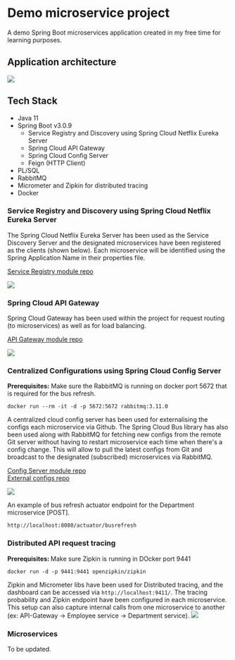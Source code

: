 # Demo microservice project

A demo Spring Boot microservices application created in my free time for learning purposes.


## Application architecture

![](https://i.imgur.com/m2ZvRya.png)

## Tech Stack
- Java 11
- Spring Boot v3.0.9
  - Service Registry and Discovery using Spring Cloud Netflix Eureka Server
  - Spring Cloud API Gateway
  - Spring Cloud Config Server
  - Feign (HTTP Client)
- PL/SQL
- RabbitMQ
- Micrometer and Zipkin for distributed tracing
- Docker


### Service Registry and Discovery using Spring Cloud Netflix Eureka Server
The Spring Cloud Netflix Eureka Server has been used as the Service Discovery Server and the designated microservices have been registered as the clients (shown below). 
Each microservice will be identified using the Spring Application Name in their properties file.

[Service Registry module repo](https://github.com/Yrol/demo-microservices-2/tree/master/service-registry)

![](https://i.imgur.com/B9kJmm6.png)



### Spring Cloud API Gateway
Spring Cloud Gateway has been used within the project for request routing (to microservices) as well as for load balancing.

[API Gateway module repo](https://github.com/Yrol/demo-microservices-2/tree/master/api-gateway)

![](https://i.imgur.com/xIItoXb.png)


### Centralized Configurations using Spring Cloud Config Server

<strong>Prerequisites:</strong> Make sure the RabbitMQ is running on docker port 5672
that is required for the bus refresh.

```aidl
docker run --rm -it -d -p 5672:5672 rabbitmq:3.11.0
```

A centralized cloud config server has been used for externalising the configs each microservice via Github.
The Spring Cloud Bus library has also been used along with RabbitMQ for fetching new configs from the remote Git server 
without having to restart microservice each time when there's a config change. This will allow to pull the latest configs from Git and broadcast to 
the designated (subscribed) microservices via RabbitMQ.

[Config Server module repo](https://github.com/Yrol/demo-microservices-2/tree/master/config-server)<br/>
[External configs repo](https://github.com/Yrol/demo-microservices-2-configs)


![](https://i.imgur.com/nJFhcpf.png)

An example of bus refresh actuator endpoint for the Department microservice [POST].
```aidl
http://localhost:8080/actuator/busrefresh
```



### Distributed API request tracing

<Strong>Prerequisites: </strong>Make sure Zipkin is running in DOcker port 9441

```aidl
docker run -d -p 9441:9441 openzipkin/zipkin
```

Zipkin and Micrometer libs have been used for Distributed tracing, and the dashboard can be accessed via `http://localhost:9411/`. 
The tracing probability and Zipkin endpoint have been configured in each microservice. 
This setup can also capture internal calls from one microservice to another (ex: API-Gateway -> Employee service -> Department service).
![](https://i.imgur.com/Y2K1E42.png)

### Microservices
To be updated.


